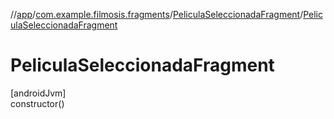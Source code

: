 //[app](../../../index.md)/[com.example.filmosis.fragments](../index.md)/[PeliculaSeleccionadaFragment](index.md)/[PeliculaSeleccionadaFragment](-pelicula-seleccionada-fragment.md)

# PeliculaSeleccionadaFragment

[androidJvm]\
constructor()
